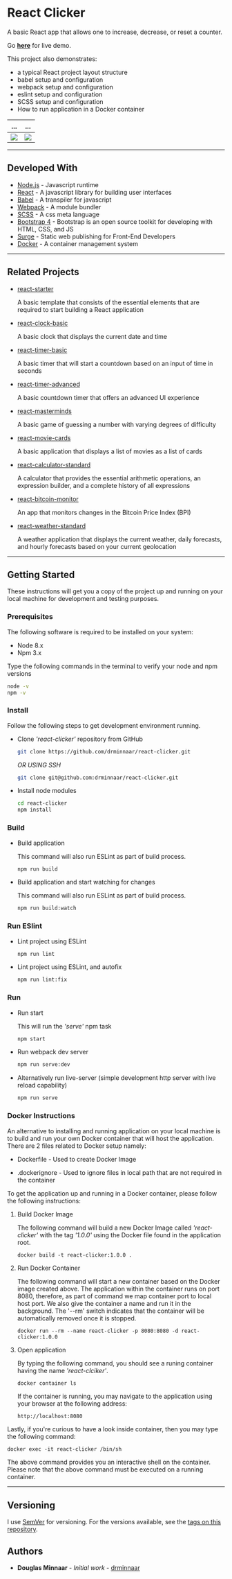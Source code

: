 # React Clicker

A basic React app that allows one to increase, decrease, or reset a counter.

Go **[here](http://react-clicker.drminnaar.me/)** for live demo.

This project also demonstrates:

* a typical React project layout structure
* babel setup and configuration
* webpack setup and configuration
* eslint setup and configuration
* SCSS setup and configuration
* How to run application in a Docker container

... | ...
--- | ---
![](https://user-images.githubusercontent.com/33935506/33752825-a81c5ed0-dbec-11e7-8041-44d1a5b2ca46.PNG) | ![](https://user-images.githubusercontent.com/33935506/33752826-a857c722-dbec-11e7-8eb8-12375f840d10.PNG)

---

## Developed With

* [Node.js](https://nodejs.org/en/) - Javascript runtime
* [React](https://reactjs.org/) - A javascript library for building user interfaces
* [Babel](https://babeljs.io/) - A transpiler for javascript
* [Webpack](https://webpack.js.org/) - A module bundler
* [SCSS](http://sass-lang.com/) - A css meta language
* [Bootstrap 4](https://getbootstrap.com/) - Bootstrap is an open source toolkit for developing with HTML, CSS, and JS
* [Surge] - Static web publishing for Front-End Developers
* [Docker] - A container management system

---

## Related Projects

* [react-starter]

  A basic template that consists of the essential elements that are required to start building a React application

* [react-clock-basic]

  A basic clock that displays the current date and time

* [react-timer-basic]

  A basic timer that will start a countdown based on an input of time in seconds

* [react-timer-advanced]

   A basic countdown timer that offers an advanced UI experience

* [react-masterminds]

  A basic game of guessing a number with varying degrees of difficulty

* [react-movie-cards]

  A basic application that displays a list of movies as a list of cards

* [react-calculator-standard]

  A calculator that provides the essential arithmetic operations, an expression builder, and a complete history of all expressions

* [react-bitcoin-monitor]

  An app that monitors changes in the Bitcoin Price Index (BPI)

* [react-weather-standard]

  A weather application that displays the current weather, daily forecasts, and hourly forecasts based on your current geolocation

---

## Getting Started

These instructions will get you a copy of the project up and running on your local machine for development and testing purposes.

### Prerequisites

The following software is required to be installed on your system:

* Node 8.x
* Npm 3.x

Type the following commands in the terminal to verify your node and npm versions

```bash
node -v
npm -v
```

### Install

Follow the following steps to get development environment running.

* Clone _'react-clicker'_ repository from GitHub

  ```bash
  git clone https://github.com/drminnaar/react-clicker.git
  ```

   _OR USING SSH_

  ```bash
  git clone git@github.com:drminnaar/react-clicker.git
  ```

* Install node modules

   ```bash
   cd react-clicker
   npm install
   ```

### Build

* Build application

  This command will also run ESLint as part of build process.

  ```bash
  npm run build
  ```

* Build application and start watching for changes

  This command will also run ESLint as part of build process.

  ```bash
  npm run build:watch
  ```

### Run ESlint

* Lint project using ESLint

  ```bash
  npm run lint
  ```

* Lint project using ESLint, and autofix

  ```bash
  npm run lint:fix
  ```

### Run

* Run start

  This will run the _'serve'_ npm task

  ```bash
  npm start
  ```

* Run webpack dev server

  ```bash
  npm run serve:dev
  ```

* Alternatively run live-server (simple development http server with live reload capability)

  ```bash
  npm run serve
  ```

### Docker Instructions

An alternative to installing and running application on your local machine is to build and run your own Docker container that will host the application. There are 2 files related to Docker setup namely:

* Dockerfile - Used to create Docker Image

* .dockerignore - Used to ignore files in local path that are not required in the container

To get the application up and running in a Docker container, please follow the following instructions:

1. Build Docker Image

   The following command will build a new Docker Image called _'react-clicker'_ with the tag _'1.0.0'_ using the Docker file found in the application root.

   ```docker
   docker build -t react-clicker:1.0.0 .
   ```

1. Run Docker Container

   The following command will start a new container based on the Docker image created above. The application within the container runs on port 8080, therefore, as part of command we map container port to local host port. We also give the container a name and run it in the background. The '--rm' switch indicates that the container will be automatically removed once it is stopped.

   ```docker
   docker run --rm --name react-clicker -p 8080:8080 -d react-clicker:1.0.0
   ```

1. Open application

   By typing the following command, you should see a runing container having the name _'react-clciker'_.

   ```docker
   docker container ls
   ```

   If the container is running, you may navigate to the application using your browser at the following address:

   ```bash
   http://localhost:8080
   ```

Lastly, if you're curious to have a look inside container, then you may type the following command:

```docker
docker exec -it react-clicker /bin/sh
```

The above command provides you an interactive shell on the container. Please note that the above command must be executed on a running container.

---

## Versioning

I use [SemVer](http://semver.org/) for versioning. For the versions available, see the [tags on this repository](https://github.com/drminnaar/react-clicker/tags).

## Authors

* **Douglas Minnaar** - *Initial work* - [drminnaar](https://github.com/drminnaar)

[Surge]: https://surge.sh/
[Docker]: https://www.docker.com/
[react-starter]: https://github.com/drminnaar/react-starter
[react-clicker]: https://github.com/drminnaar/react-clicker
[react-clock-basic]: https://github.com/drminnaar/react-clock-basic
[react-timer-basic]: https://github.com/drminnaar/react-timer-basic
[react-timer-advanced]: https://github.com/drminnaar/react-timer-advanced
[react-masterminds]: https://github.com/drminnaar/react-masterminds
[react-movie-cards]: https://github.com/drminnaar/react-movie-cards
[react-calculator-standard]: https://github.com/drminnaar/react-calculator-standard
[react-bitcoin-monitor]: https://github.com/drminnaar/react-bitcoin-monitor
[react-weather-standard]: https://github.com/drminnaar/react-weather-standard
